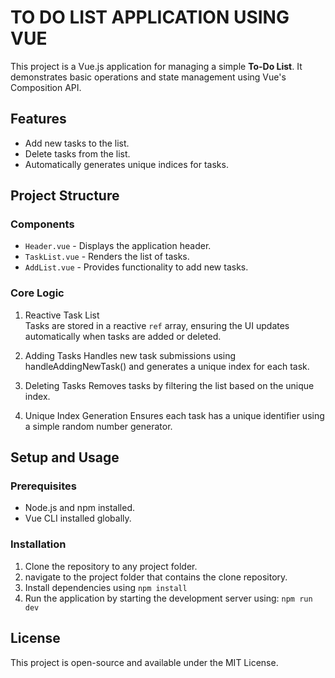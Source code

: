 # TO DO LIST APPLICATION USING VUE

This project is a Vue.js application for managing a simple **To-Do List**. It demonstrates basic operations and state management using Vue's Composition API.

## Features

- Add new tasks to the list.
- Delete tasks from the list.
- Automatically generates unique indices for tasks.

## Project Structure

### Components

- `Header.vue` - Displays the application header.
- `TaskList.vue` - Renders the list of tasks.
- `AddList.vue` - Provides functionality to add new tasks.

### Core Logic

1. Reactive Task List  
   Tasks are stored in a reactive `ref` array, ensuring the UI updates automatically when tasks are added or deleted.

2.  Adding Tasks
    Handles new task submissions using handleAddingNewTask() and generates a unique index for each task.

3.  Deleting Tasks
    Removes tasks by filtering the list based on the unique index.

4.  Unique Index Generation
    Ensures each task has a unique identifier using a simple random number generator.

## Setup and Usage

### Prerequisites
- Node.js and npm installed.
- Vue CLI installed globally.

### Installation
1. Clone the repository to any project folder.
2. navigate to the project folder that contains the clone repository.
3. Install dependencies using `npm install`
3. Run the application by starting the development server using: `npm run dev`

## License

This project is open-source and available under the MIT License.
